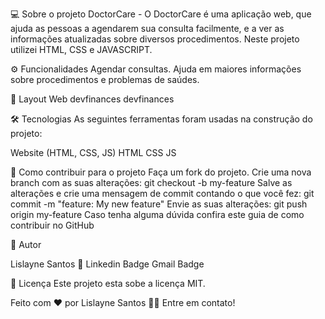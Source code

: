 💻 Sobre o projeto
DoctorCare - O DoctorCare é uma aplicação web, que ajuda as pessoas a agendarem sua consulta facilmente, e a ver as informações atualizadas sobre diversos procedimentos. Neste projeto utilizei HTML, CSS e JAVASCRIPT.

⚙️ Funcionalidades
 Agendar consultas.
 Ajuda em maiores informações sobre procedimentos e problemas de saúdes.

🎨 Layout Web
devfinances devfinances

🛠 Tecnologias
As seguintes ferramentas foram usadas na construção do projeto:

Website (HTML, CSS, JS)
HTML
CSS
JS

💪 Como contribuir para o projeto
Faça um fork do projeto.
Crie uma nova branch com as suas alterações: git checkout -b my-feature
Salve as alterações e crie uma mensagem de commit contando o que você fez: git commit -m "feature: My new feature"
Envie as suas alterações: git push origin my-feature
Caso tenha alguma dúvida confira este guia de como contribuir no GitHub

🦸 Autor



Lislayne Santos 🚀
Linkedin Badge Gmail Badge

📝 Licença
Este projeto esta sobe a licença MIT.

Feito com ❤️ por Lislayne Santos 👋🏽 Entre em contato!


